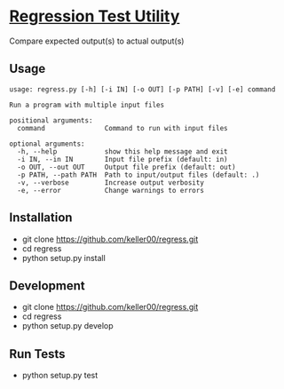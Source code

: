 # [Regression Test Utility](https://en.wikipedia.org/wiki/Regression_testing "Regression Testing")
Compare expected output(s) to actual output(s)

## Usage
```
usage: regress.py [-h] [-i IN] [-o OUT] [-p PATH] [-v] [-e] command

Run a program with multiple input files

positional arguments:
  command               Command to run with input files

optional arguments:
  -h, --help            show this help message and exit
  -i IN, --in IN        Input file prefix (default: in)
  -o OUT, --out OUT     Output file prefix (default: out)
  -p PATH, --path PATH  Path to input/output files (default: .)
  -v, --verbose         Increase output verbosity
  -e, --error           Change warnings to errors

```

## Installation
* git clone https://github.com/keller00/regress.git
* cd regress
* python setup.py install


## Development
* git clone https://github.com/keller00/regress.git
* cd regress
* python setup.py develop

## Run Tests
* python setup.py test
